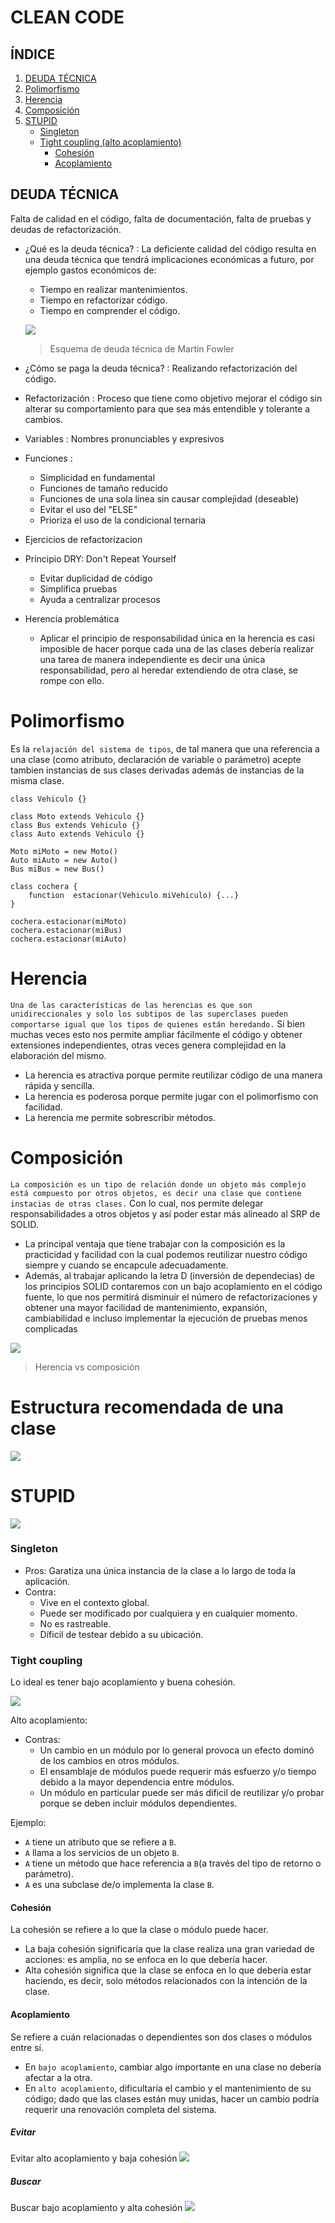 # CLEAN CODE

## ÍNDICE
1. [DEUDA TÉCNICA](#deuda-técnica)
2. [Polimorfismo](#polimorfismo)
2. [Herencia](#herencia)
3. [Composición](#composición)
3. [STUPID](#stupid)
    - [Singleton](#singleton)
    - [Tight coupling (alto acoplamiento)](#tight-coupling)
        - [Cohesión](#cohesión)
        - [Acoplamiento](#acoplamiento)


## DEUDA TÉCNICA
Falta de calidad en el código, falta de documentación, falta de pruebas y deudas de refactorización.

- ¿Qué es la deuda técnica? : La deficiente calidad del código resulta en una deuda técnica que tendrá implicaciones económicas a futuro, por ejemplo gastos económicos de:
    - Tiempo en realizar mantenimientos.
    - Tiempo en refactorizar código.
    - Tiempo en comprender el código.

    ![](https://raw.githubusercontent.com/Lercc/SolidCleanCode/main/img/esquema-deuda-tecnica.png)
    > Esquema de deuda técnica de Martin  Fowler

- ¿Cómo se paga la deuda técnica? : Realizando refactorización del código.

- Refactorización : Proceso que tiene como objetivo mejorar el código sin alterar su comportamiento para que sea más entendible y tolerante a cambios. 

- Variables : Nombres pronunciables y expresivos

- Funciones :
    - Simplicidad en fundamental
    - Funciones de tamaño reducido
    - Funciones de una sola línea sin causar complejidad (deseable)
    - Evitar el uso del "ELSE"
    - Prioriza el uso de la condicional ternaria

- Ejercicios de refactorizacion

- Principio DRY: Don't Repeat Yourself
    - Evitar duplicidad de código
    - Simplifica pruebas
    - Ayuda a centralizar procesos

- Herencia problemática
    - Aplicar el principio de responsabilidad única en la herencia es casi imposible de hacer porque cada una de las clases debería realizar una tarea de manera independiente es decir una única responsabilidad, pero al heredar extendiendo de otra clase, se rompe con ello.

# Polimorfismo
Es la ```relajación del sistema de tipos```, de tal manera que una referencia a una clase (como  atributo, declaración de variable o parámetro) acepte tambien instancias de sus clases derivadas además de instancias de la misma clase.
```
class Vehiculo {}

class Moto extends Vehiculo {}
class Bus extends Vehiculo {}
class Auto extends Vehiculo {}

Moto miMoto = new Moto()
Auto miAuto = new Auto()
Bus miBus = new Bus()

class cochera {
    function  estacionar(Vehiculo miVehiculo) {...}
}

cochera.estacionar(miMoto)
cochera.estacionar(miBus)
cochera.estacionar(miAuto)
```

# Herencia
 ```Una de las características de las herencias es que son unidireccionales y solo los subtipos de las superclases pueden comportarse igual que los tipos de quienes están heredando.``` Si bien muchas veces esto nos permite ampliar fácilmente el código y obtener extensiones independientes, otras veces genera complejidad en la elaboración del mismo.
    
- La herencia es atractiva porque permite reutilizar código de una manera rápida y sencilla.
- La herencia es poderosa porque permite jugar con el polimorfismo con facilidad.
- La herencia me permite sobrescribir métodos.

# Composición
```La composición es un tipo de relación donde un objeto más complejo está compuesto por otros objetos, es decir una clase que contiene instacias de otras clases.``` Con lo cual, nos permite delegar responsabilidades a otros objetos y así poder estar más alineado al SRP de SOLID.

- La principal ventaja que tiene trabajar con la composición es la practicidad y facilidad con la cual podemos reutilizar nuestro código siempre y cuando se encapcule adecuadamente.
- Además, al trabajar aplicando la letra D (inversión de dependecias) de los principios SOLID contaremos con un bajo acoplamiento en el código fuente, lo que nos permitirá disminuir el número de refactorizaciones y obtener una mayor facilidad de mantenimiento, expansión, cambiabilidad e incluso implementar la ejecución de pruebas menos complicadas

![](https://raw.githubusercontent.com/Lercc/SolidCleanCode/main/img/herencia-composicion.png)
> Herencia vs composición

# Estructura recomendada de una clase
![](https://raw.githubusercontent.com/Lercc/SolidCleanCode/main/img/clase-estructura.png)
# STUPID
![](https://raw.githubusercontent.com/Lercc/SolidCleanCode/main/img/stupid.png)

### Singleton
- Pros: Garatiza una única instancia de la clase a lo largo de toda la aplicación.
- Contra:
    - Vive en el contexto global.
    - Puede ser modificado por cualquiera y en cualquier momento.
    - No es rastreable.
    - Díficil de testear debido a su ubicación.

### Tight coupling
Lo ideal es tener bajo acoplamiento y buena cohesión.

![](https://raw.githubusercontent.com/Lercc/SolidCleanCode/main/img/alto-acoplamiento.png)

Alto acoplamiento:
- Contras:
    - Un cambio en un módulo  por lo general provoca un efecto dominó de los cambios en otros módulos.
    - El ensamblaje de módulos puede requerir más esfuerzo y/o tiempo debido a la mayor dependencia entre módulos.
    - Un módulo en particular puede ser más dificil de reutilizar y/o probar porque se deben incluir módulos dependientes.

Ejemplo:
- ```A``` tiene un atributo que se refiere a ```B```.
- ```A``` llama a los servicios de un objeto ```B```.
- ```A``` tiene un método que hace referencia a ```B```(a través del tipo de retorno o parámetro).
- ```A``` es una subclase de/o implementa la clase ```B```.

#### Cohesión
La cohesión se refiere a lo que la clase o módulo puede hacer.
- La baja cohesión significaría que la clase realiza una gran variedad de acciones: es amplia, no se enfoca en lo que debería hacer.
- Alta cohesión significa que la clase se enfoca en lo que debería estar haciendo, es decir, solo métodos relacionados con la intención de la clase.

#### Acoplamiento
Se refiere a cuán relacionadas o dependientes son dos clases o módulos entre sí.
- En `bajo acoplamiento`, cambiar algo importante en una clase no debería afectar a la otra.
- En `alto acoplamiento`, dificultaría el cambio y el mantenimiento de su código; dado que las clases están muy unidas, hacer un cambio podría requerir una renovación completa del sistema.

##### Evitar
Evitar alto acoplamiento y baja cohesión
![](https://raw.githubusercontent.com/Lercc/SolidCleanCode/main/img/alto-acoplamiento.png)
##### Buscar
Buscar bajo acoplamiento y alta cohesión
![](https://raw.githubusercontent.com/Lercc/SolidCleanCode/main/img/cohesion.png)







